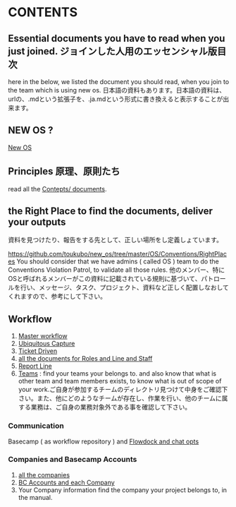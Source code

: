 # CONTENTS
## Essential documents you have to read when you just joined. ジョインした人用のエッセンシャル版目次
here in the below, we listed the document you should read, when you join to the team which is using new os. 
日本語の資料もあります。日本語の資料は、urlの、.mdという拡張子を、.ja.mdという形式に書き換えると表示することが出来ます。

## NEW OS ? 
[New OS](/)
## Principles 原理、原則たち
read all the [Contepts/ documents](/OS/Concepts).
## the Right Place to find the documents, deliver your outputs
資料を見つけたり、報告をする先として、正しい場所をし定義しょています。

https://github.com/toukubo/new_os/tree/master/OS/Conventions/RightPlaces
You should consider that we have admins ( called OS ) team to do the Conventions Violation Patrol, to validate all those rules. 他のメンバー、特にOSと呼ばれるメンバーがこの資料に記載されている規則に基づいて、パトロールを行い、メッセージ、タスク、プロジェクト、資料など正しく配置しなおしてくれますので、参考にして下さい。
## Workflow
1. [Master workflow](/Workflow)
2. [Ubiquitous Capture](/Workflow/Ubiquitous%20Capture.md)
3. [Ticket Driven](https://github.com/toukubo/new_os/blob/267f2188f0717fc86b01afbfe41bf88782a54445/OS/Organizer/Ticket%20Driven.md)
4. [all the documents for Roles and Line and Staff](https://github.com/toukubo/new_os/tree/master/Roles)
5. [Report Line](https://github.com/toukubo/new_os/blob/master/Workflow/Report%20Line.md)
6. [Teams](https://github.com/toukubo/new_os/tree/master/Teams) : find your teams your belongs to. and also know that what is other team and team members exists, to know what is out of scope of your work.ご自身が参加するチームのディレクトリ見つけて中身をご確認下さい。また、他にどのようなチームが存在し、作業を行い、他のチームに属する業務は、ご自身の業務対象外である事を確認して下さい。
### Communication
Basecamp ( as workflow repository ) and [Flowdock and chat opts](https://github.com/toukubo/new_os/blob/master/OS/Conventions/RightPlaces/flowdock%20and%20chat%20opts.md) 
### Companies and Basecamp Accounts
1. [all the companies](https://github.com/toukubo/new_os/blob/master/Companies/readme.md)
2. [BC Accounts and each Company](https://github.com/toukubo/new_os/blob/master/Companies/Basecamp_Account_Layout.md)
3. Your Company information
find the company your project belongs to, in the manual.
